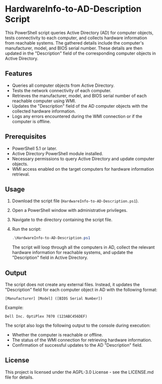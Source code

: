 
# HardwareInfo-to-AD-Description Script

This PowerShell script queries Active Directory (AD) for computer objects, tests connectivity to each computer, and collects hardware information from reachable systems. The gathered details include the computer's manufacturer, model, and BIOS serial number. These details are then updated in the "Description" field of the corresponding computer objects in Active Directory.

## Features

- Queries all computer objects from Active Directory.
- Tests the network connectivity of each computer.
- Retrieves the manufacturer, model, and BIOS serial number of each reachable computer using WMI.
- Updates the "Description" field of the AD computer objects with the collected hardware information.
- Logs any errors encountered during the WMI connection or if the computer is offline.

## Prerequisites

- PowerShell 5.1 or later.
- Active Directory PowerShell module installed.
- Necessary permissions to query Active Directory and update computer objects.
- WMI access enabled on the target computers for hardware information retrieval.

## Usage

1. Download the script file (`HardwareInfo-to-AD-Description.ps1`).
2. Open a PowerShell window with administrative privileges.
3. Navigate to the directory containing the script file.
4. Run the script:
   ```powershell
   .\HardwareInfo-to-AD-Description.ps1
   ```

    The script will loop through all the computers in AD, collect the relevant hardware information for reachable systems, and update the "Description" field in Active Directory.

## Output

The script does not create any external files. Instead, it updates the "Description" field for each computer object in AD with the following format:

    [Manufacturer] [Model] ([BIOS Serial Number])

Example:
   ```
   Dell Inc. OptiPlex 7070 (123ABC456DEF)
   ```

The script also logs the following output to the console during execution:
- Whether the computer is reachable or offline.
- The status of the WMI connection for retrieving hardware information.
- Confirmation of successful updates to the AD "Description" field.

## License

This project is licensed under the AGPL-3.0 License - see the LICENSE.md file for details.
